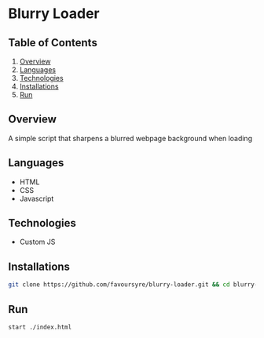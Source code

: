 # Blurry Loader

## Table of Contents

1. [Overview](#overview)
2. [Languages](#languages)
3. [Technologies](#technologies)
4. [Installations](#installations)
5. [Run](#run)

## Overview

A simple script that sharpens a blurred webpage background when loading

## Languages

- HTML
- CSS
- Javascript

## Technologies

- Custom JS

## Installations

```bash
git clone https://github.com/favoursyre/blurry-loader.git && cd blurry-loader
```

## Run

```bash
start ./index.html
```
